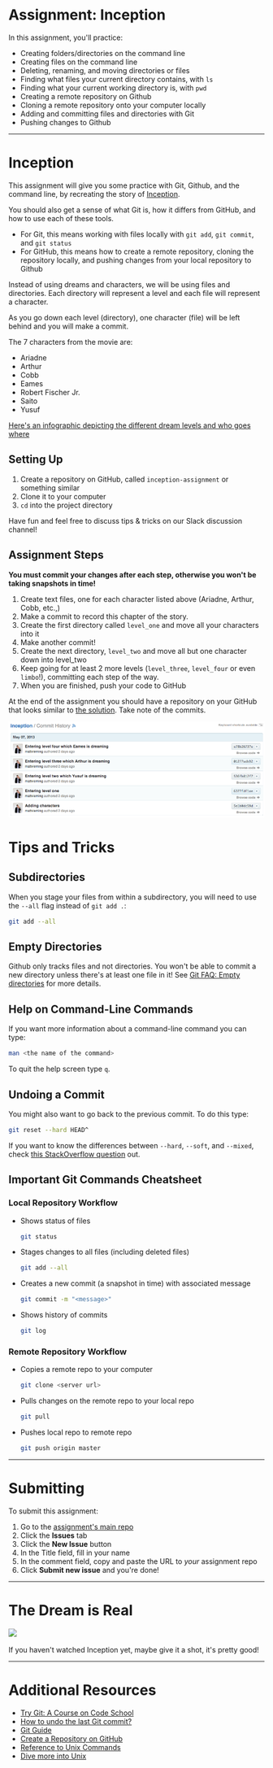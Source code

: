 # Assignment: Inception

In this assignment, you'll practice:

* Creating folders/directories on the command line
* Creating files on the command line
* Deleting, renaming, and moving directories or files
* Finding what files your current directory contains, with `ls`
* Finding what your current working directory is, with `pwd`
* Creating a remote repository on Github
* Cloning a remote repository onto your computer locally
* Adding and committing files and directories with Git
* Pushing changes to Github

---

# Inception

This assignment will give you some practice with Git, Github, and the command line, by recreating the story of [Inception](http://www.imdb.com/title/tt1375666/?ref_=fn_al_tt_1).

You should also get a sense of what Git is, how it differs from GitHub, and how to use each of these tools.

* For Git, this means working with files locally with `git add`, `git commit`, and `git status`
* For GitHub, this means how to create a remote repository, cloning the repository locally, and pushing changes from your local repository to Github

Instead of using dreams and characters, we will be using files and directories. Each directory will represent a level and each file will represent a character.

As you go down each level (directory), one character (file) will be left behind and you will make a commit.

The 7 characters from the movie are:

* Ariadne
* Arthur
* Cobb
* Eames
* Robert Fischer Jr.
* Saito
* Yusuf

[Here's an infographic depicting the different dream levels and who goes where](assets/inception_infographic.jpg)

## Setting Up

1. Create a repository on GitHub, called `inception-assignment` or something similar
1. Clone it to your computer
1. `cd` into the project directory

Have fun and feel free to discuss tips & tricks on our Slack discussion channel!

## Assignment Steps

**You must commit your changes after each step, otherwise you won't be taking snapshots in time!**

1. Create text files, one for each character listed above (Ariadne, Arthur, Cobb, etc.,)
1. Make a commit to record this chapter of the story.
1. Create the first directory called `level_one` and move all your characters into it
1. Make another commit!
1. Create the next directory, `level_two` and move all but one character down into level_two
1. Keep going for at least 2 more levels (`level_three`, `level_four` or even `limbo`!), committing each step of the way.
1. When you are finished, push your code to GitHub

At the end of the assignment you should have a repository on your GitHub that looks similar to [the solution](https://git.generalassemb.ly/PYTHR-october-2019/hw-01-inception-solution). Take note of the commits.

![Inception Commit History](assets/commit_history.png)

# Tips and Tricks

## Subdirectories

When you stage your files from within a subdirectory, you will need to use the `--all` flag instead of `git add .`:

```bash
git add --all
```

## Empty Directories

Github only tracks files and not directories. You won't be able to commit a new directory unless there's at least one file in it! See [Git FAQ: Empty directories](https://git.wiki.kernel.org/index.php/GitFaq#Can_I_add_empty_directories.3F) for more details.

## Help on Command-Line Commands

If you want more information about a command-line command you can type:

```bash
man <the name of the command>
```

To quit the help screen type `q`.

## Undoing a Commit

You might also want to go back to the previous commit. To do this type:

```bash
git reset --hard HEAD^
```

If you want to know the differences between `--hard`, `--soft`, and `--mixed`, check [this StackOverflow question](http://stackoverflow.com/questions/3528245/whats-the-difference-between-git-reset-mixed-soft-and-hard) out.

## Important Git Commands Cheatsheet

### Local Repository Workflow

* Shows status of files

   ```bash
   git status
   ```

* Stages changes to all files (including deleted files)

   ```bash
   git add --all
   ```

* Creates a new commit (a snapshot in time) with associated message

   ```bash
   git commit -m "<message>"
   ```
   
* Shows history of commits

   ```bash
   git log
   ```

### Remote Repository Workflow

* Copies a remote repo to your computer

   ```bash
   git clone <server url>
   ```

* Pulls changes on the remote repo to your local repo

   ```bash
   git pull
   ```

* Pushes local repo to remote repo

   ```bash
   git push origin master
   ```

---

# Submitting

To submit this assignment:

1. Go to the [assignment's main repo](../..)
1. Click the **Issues** tab
1. Click the **New Issue** button
1. In the Title field, fill in your name
1. In the comment field, copy and paste the URL to *your* assignment repo
1. Click **Submit new issue** and you're done!

---

# The Dream is Real

![](https://media.giphy.com/media/VEfa7bl3iKG5i/giphy.gif)

If you haven't watched Inception yet, maybe give it a shot, it's pretty good!

---

# Additional Resources

* [Try Git: A Course on Code School](https://www.codeschool.com/courses/try-git)
* [How to undo the last Git commit?](http://stackoverflow.com/questions/927358/how-to-undo-the-last-git-commit)
* [Git Guide](http://rogerdudler.github.io/git-guide/)
* [Create a Repository on GitHub](https://help.github.com/articles/create-a-repo)
* [Reference to Unix Commands](http://www.cs.tau.ac.il/~roded/courses/soft1-b05/unix1.htm)
* [Dive more into Unix](http://matt.might.net/articles/basic-unix/)
